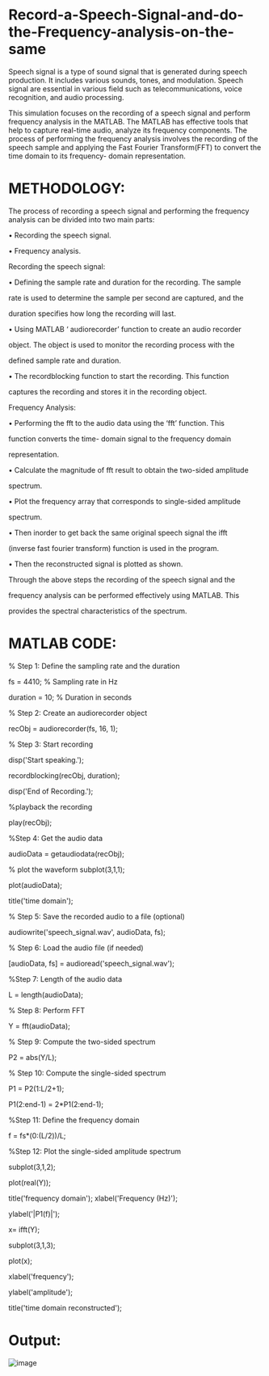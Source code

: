 # Record-a-Speech-Signal-and-do-the-Frequency-analysis-on-the-same

Speech signal is a type of sound signal that is generated during speech  production. It includes various sounds, tones, and modulation. Speech signal  are essential in various field such as telecommunications, voice recognition,  and audio processing. 

This simulation focuses on the recording of a speech signal and perform 
frequency analysis in the MATLAB. The MATLAB has effective tools that 
help to capture real-time audio, analyze its frequency components. The 
process of performing the frequency analysis involves the recording of the 
speech sample and applying the Fast Fourier Transform(FFT) to convert the 
time domain to its frequency- domain representation.

# METHODOLOGY: 
 
The process of recording a speech signal and performing the frequency 
analysis can be divided into two main parts: 

• Recording the speech signal. 

• Frequency analysis. 

Recording the speech signal: 

• Defining the sample rate and duration for the recording. The sample 

rate is used to determine the sample per second are captured, and the 

duration specifies how long the recording will last. 

• Using MATLAB ‘ audiorecorder’ function to create an audio recorder 

object. The object is used to monitor the recording process with the 

defined sample rate and duration. 

• The recordblocking function to start the recording. This function 

captures the recording and stores it in the recording object. 

Frequency Analysis: 

• Performing the fft to the audio data using the ‘fft’ function. This 

function converts the time- domain signal to the frequency domain 

representation. 

• Calculate the magnitude of fft result to obtain the two-sided amplitude 

spectrum. 


• Plot the frequency array that corresponds to single-sided amplitude 

spectrum. 

• Then inorder to get back the same original speech signal the ifft 

(inverse fast fourier transform) function is used in the program. 

• Then the reconstructed signal is plotted as shown. 

Through the above steps the recording of the speech signal and the 

frequency analysis can be performed effectively using MATLAB. This 

provides the spectral characteristics of the spectrum. 

# MATLAB CODE: 

% Step 1: Define the sampling rate and the duration 

fs = 4410; % Sampling rate in Hz 

duration = 10; % Duration in seconds 
 

% Step 2: Create an audiorecorder object 

recObj = audiorecorder(fs, 16, 1); 

% Step 3: Start recording 

disp('Start speaking.'); 

recordblocking(recObj, duration); 

disp('End of Recording.'); 

 
%playback the recording 

play(recObj); 

 
%Step 4: Get the audio data 

audioData = getaudiodata(recObj); 

 
% plot the waveform 
subplot(3,1,1); 

plot(audioData); 

title('time domain'); 

% Step 5: Save the recorded audio to a file (optional) 

audiowrite('speech_signal.wav', audioData, fs); 

% Step 6: Load the audio file (if needed) 

[audioData, fs] = audioread('speech_signal.wav'); 

 
%Step 7: Length of the audio data 

L = length(audioData); 

% Step 8: Perform FFT 

Y = fft(audioData); 
 

% Step 9: Compute the two-sided spectrum 

P2 = abs(Y/L); 

% Step 10: Compute the single-sided spectrum 

P1 = P2(1:L/2+1); 

P1(2:end-1) = 2*P1(2:end-1); 

 
%Step 11: Define the frequency domain

f = fs*(0:(L/2))/L; 

 
%Step 12: Plot the single-sided amplitude spectrum 

subplot(3,1,2); 

plot(real(Y)); 

title('frequency domain'); 
xlabel('Frequency (Hz)'); 

ylabel('|P1(f)|'); 

x= ifft(Y); 

subplot(3,1,3); 

plot(x); 

xlabel('frequency'); 

ylabel('amplitude'); 

title('time domain reconstructed'); 


# Output:
![image](https://github.com/user-attachments/assets/3eaf5794-7f6a-4051-b270-1c07babcd5d6)


